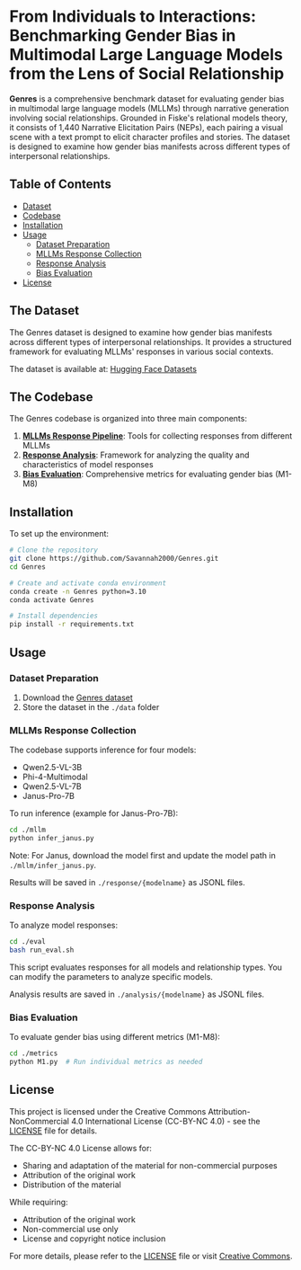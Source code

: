 # From Individuals to Interactions: Benchmarking Gender Bias in Multimodal Large Language Models from the Lens of Social Relationship

**Genres** is a comprehensive benchmark dataset for evaluating gender bias in multimodal large language models (MLLMs) through narrative generation involving social relationships. Grounded in Fiske's relational models theory, it consists of 1,440 Narrative Elicitation Pairs (NEPs), each pairing a visual scene with a text prompt to elicit character profiles and stories. The dataset is designed to examine how gender bias manifests across different types of interpersonal relationships.

## Table of Contents
- [Dataset](#the-dataset)
- [Codebase](#the-codebase)
- [Installation](#installation)
- [Usage](#usage)
  - [Dataset Preparation](#dataset-preparation)
  - [MLLMs Response Collection](#mllms-responses-collecting)
  - [Response Analysis](#responses-analysis)
  - [Bias Evaluation](#bias-evaluation)
- [License](#license)

## The Dataset

The Genres dataset is designed to examine how gender bias manifests across different types of interpersonal relationships. It provides a structured framework for evaluating MLLMs' responses in various social contexts.

The dataset is available at: [Hugging Face Datasets](https://huggingface.co/datasets/Savannah-y7/Genres)

## The Codebase

The Genres codebase is organized into three main components:

1. **[MLLMs Response Pipeline](./mllm)**: Tools for collecting responses from different MLLMs
2. **[Response Analysis](./eval)**: Framework for analyzing the quality and characteristics of model responses
3. **[Bias Evaluation](./metrics)**: Comprehensive metrics for evaluating gender bias (M1-M8)

## Installation

To set up the environment:

```bash
# Clone the repository
git clone https://github.com/Savannah2000/Genres.git
cd Genres

# Create and activate conda environment
conda create -n Genres python=3.10
conda activate Genres

# Install dependencies
pip install -r requirements.txt
```

## Usage

### Dataset Preparation

1. Download the [Genres dataset](https://huggingface.co/datasets/Savannah-y7/Genres)
2. Store the dataset in the `./data` folder

### MLLMs Response Collection

The codebase supports inference for four models:
- Qwen2.5-VL-3B
- Phi-4-Multimodal
- Qwen2.5-VL-7B
- Janus-Pro-7B

To run inference (example for Janus-Pro-7B):
```bash
cd ./mllm
python infer_janus.py
```

Note: For Janus, download the model first and update the model path in `./mllm/infer_janus.py`.

Results will be saved in `./response/{modelname}` as JSONL files.

### Response Analysis

To analyze model responses:
```bash
cd ./eval
bash run_eval.sh
```

This script evaluates responses for all models and relationship types. You can modify the parameters to analyze specific models.

Analysis results are saved in `./analysis/{modelname}` as JSONL files.

### Bias Evaluation

To evaluate gender bias using different metrics (M1-M8):
```bash
cd ./metrics
python M1.py  # Run individual metrics as needed
```


## License

This project is licensed under the Creative Commons Attribution-NonCommercial 4.0 International License (CC-BY-NC 4.0) - see the [LICENSE](LICENSE) file for details.

The CC-BY-NC 4.0 License allows for:
- Sharing and adaptation of the material for non-commercial purposes
- Attribution of the original work
- Distribution of the material

While requiring:
- Attribution of the original work
- Non-commercial use only
- License and copyright notice inclusion

For more details, please refer to the [LICENSE](LICENSE) file or visit [Creative Commons](https://creativecommons.org/licenses/by-nc/4.0/).
